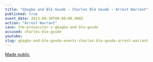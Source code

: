 ```yaml
---
title: "Gbagbo and Blé Goudé - Charles Blé Goudé - Arrest Warrant"
published: true
event_date: 2013-09-30T00:00:00.000Z
action: "Arrest Warrant"
case: the-prosecutor-v-gbagbo-and-ble-goude
accused: charles-ble-goude
youtube:
slug: gbagbo-and-ble-goude-events-charles-ble-goude-arrest-warrant
---
```


[Made public](http://www.icc-cpi.int/iccdocs/doc/doc1292069.pdf)
